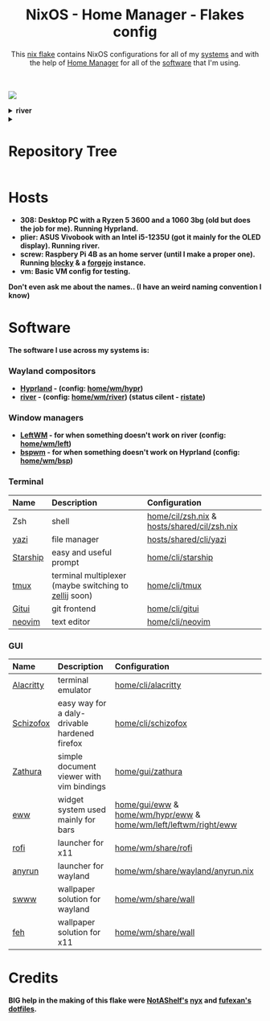 <h1 align="center"> NixOS - Home Manager - Flakes config </h1>

<div align="center">
    This <a href="https://nixos.wiki/wiki/Flakes ">nix flake</a> contains NixOS configurations for all of my <a href="#Hosts" />systems</a> and with the help of <a href="https://github.com/nix-community/home-manager">Home Manager</a> for all of the <a href="#Software" >software</a> that I'm using. 
</div><br/><br/>

![](.github/assets/Screenshot-2024-08-28_11:20:29.png)

<details><summary><b>river</summary>

![](.github/assets/Screenshot-2024-09-03_15:17:15.png)

</details>


<details>
    <summary><h1>Repository Tree</h1></summary>

```nix
.
├── checks
│   └── default.nix
├── derivations
│   ├── binsider.nix
│   ├── KeyboardVisualizer.nix
│   ├── rmpc.nix
│   └── zohoMail.nix
├── home
│   ├── cli
│   │   ├── zzz
│   │   │   ├── dapu.nix
│   │   │   └── default.nix
│   │   ├── age.nix
│   │   ├── btop.nix
│   │   ├── default.nix
│   │   ├── git.nix
│   │   ├── gitui.nix
│   │   ├── lazygit.nix
│   │   ├── leetcode_cli.nix
│   │   ├── starship.nix
│   │   ├── tmux.nix
│   │   ├── zellij.nix
│   │   └── zsh.nix
│   ├── dev
│   │   ├── c.nix
│   │   ├── default.nix
│   │   ├── go.nix
│   │   ├── java.nix
│   │   ├── js.nix
│   │   ├── lua.nix
│   │   ├── nix.nix
│   │   ├── ocaml.nix
│   │   ├── php.nix
│   │   ├── python.nix
│   │   ├── rust.nix
│   │   └── zig.nix
│   ├── editors
│   │   ├── emacs
│   │   │   ├── crol.el
│   │   │   ├── default.nix
│   │   │   ├── epkgs.nix
│   │   │   └── init.el
│   │   ├── helix
│   │   │   └── default.nix
│   │   ├── neovim
│   │   │   ├── nvim
│   │   │   │   ├── lua
│   │   │   │   │   ├── lib
│   │   │   │   │   │   └── nivm_tree_git_open.lua
│   │   │   │   │   ├── plugins
│   │   │   │   │   │   ├── brrr.lua
│   │   │   │   │   │   ├── cmp.lua
│   │   │   │   │   │   ├── colorizer.lua
│   │   │   │   │   │   ├── comment.lua
│   │   │   │   │   │   ├── conform.lua
│   │   │   │   │   │   ├── discord.lua
│   │   │   │   │   │   ├── dressing.lua
│   │   │   │   │   │   ├── feline.lua
│   │   │   │   │   │   ├── gitsigns.lua
│   │   │   │   │   │   ├── harpoon.lua
│   │   │   │   │   │   ├── ibl.lua
│   │   │   │   │   │   ├── init.lua
│   │   │   │   │   │   ├── lsp.lua
│   │   │   │   │   │   ├── markdown_preview.lua
│   │   │   │   │   │   ├── noice.lua
│   │   │   │   │   │   ├── nvimtree.lua
│   │   │   │   │   │   ├── oil.lua
│   │   │   │   │   │   ├── telescope.lua
│   │   │   │   │   │   ├── term.lua
│   │   │   │   │   │   ├── theme.lua
│   │   │   │   │   │   ├── treesitter.lua
│   │   │   │   │   │   └── zen.lua
│   │   │   │   │   ├── binds.lua
│   │   │   │   │   ├── init_lazy.lua
│   │   │   │   │   └── set.lua
│   │   │   │   ├── init.lua
│   │   │   │   ├── lazy-lock.json
│   │   │   │   └── LICENSE
│   │   │   └── default.nix
│   │   └── default.nix
│   ├── gui
│   │   ├── browsers
│   │   │   ├── default.nix
│   │   │   ├── extensions.nix
│   │   │   ├── schizofox.nix
│   │   │   └── zen-browser.nix
│   │   ├── eww
│   │   │   ├── eww
│   │   │   │   ├── board
│   │   │   │   │   ├── board.scss
│   │   │   │   │   ├── board.yuck
│   │   │   │   │   ├── player-info.scss
│   │   │   │   │   ├── player-info.yuck
│   │   │   │   │   ├── power_menu.scss
│   │   │   │   │   └── power_menu.yuck
│   │   │   │   ├── images
│   │   │   │   │   ├── alacritty.png
│   │   │   │   │   ├── discord.png
│   │   │   │   │   ├── gimp.png
│   │   │   │   │   ├── github.png
│   │   │   │   │   ├── gpt.png
│   │   │   │   │   ├── lutris.png
│   │   │   │   │   ├── mousepad.png
│   │   │   │   │   ├── nvim.png
│   │   │   │   │   ├── qute.png
│   │   │   │   │   ├── reddit.png
│   │   │   │   │   ├── schizofox.png
│   │   │   │   │   ├── spotify.png
│   │   │   │   │   ├── steam.png
│   │   │   │   │   ├── thunar.png
│   │   │   │   │   ├── twitch.png
│   │   │   │   │   ├── twitter.png
│   │   │   │   │   ├── vbox.png
│   │   │   │   │   ├── vscodium.png
│   │   │   │   │   ├── x.png
│   │   │   │   │   └── youtube.png
│   │   │   │   ├── settings_board
│   │   │   │   │   ├── set_board.scss
│   │   │   │   │   └── set_board.yuck
│   │   │   │   ├── eww.scss
│   │   │   │   └── eww.yuck
│   │   │   ├── scripts
│   │   │   │   ├── dcc.nix
│   │   │   │   ├── default.nix
│   │   │   │   ├── player.nix
│   │   │   │   ├── volume.nix
│   │   │   │   └── weather.c
│   │   │   └── default.nix
│   │   ├── term_emulators
│   │   │   ├── ghostty_shaders
│   │   │   │   ├── crt.glsl
│   │   │   │   └── snow.glsl
│   │   │   ├── alacritty.nix
│   │   │   ├── default.nix
│   │   │   ├── foot.nix
│   │   │   ├── ghostty.nix
│   │   │   └── wezterm.nix
│   │   ├── default.nix
│   │   ├── KeyboardVisualizer.nix
│   │   ├── nextcloud.nix
│   │   ├── obs.nix
│   │   ├── spotify.nix
│   │   ├── zathura.nix
│   │   └── zoho.nix
│   ├── misc
│   │   ├── rmpc
│   │   │   ├── config.ron
│   │   │   ├── default.nix
│   │   │   └── theme.ron
│   │   ├── agenix.nix
│   │   ├── default.nix
│   │   ├── gtk.nix
│   │   ├── mangohud.nix
│   │   ├── mpd.nix
│   │   └── xdg.nix
│   ├── non_nixos
│   │   ├── default.nix
│   │   ├── nix.nix
│   │   └── yazi.nix
│   ├── profiles
│   │   ├── crolbar
│   │   │   ├── default.nix
│   │   │   └── shell_aliases.nix
│   │   ├── crolchy
│   │   │   ├── default.nix
│   │   │   └── shell_aliases.nix
│   │   ├── kubo
│   │   │   ├── default.nix
│   │   │   └── shell_aliases.nix
│   │   ├── plier
│   │   │   ├── default.nix
│   │   │   └── shell_aliases.nix
│   │   ├── pvm
│   │   │   ├── default.nix
│   │   │   └── shell_aliases.nix
│   │   ├── screw
│   │   │   ├── default.nix
│   │   │   └── shell_aliases.nix
│   │   └── home.nix
│   ├── wm
│   │   ├── bsp
│   │   │   ├── eww
│   │   │   │   ├── scripts
│   │   │   │   │   ├── bsp.nix
│   │   │   │   │   ├── default.nix
│   │   │   │   │   └── pulse.nix
│   │   │   │   ├── default.nix
│   │   │   │   ├── eww.scss
│   │   │   │   └── eww.yuck
│   │   │   ├── default.nix
│   │   │   ├── polybar.nix
│   │   │   └── sxhkd.nix
│   │   ├── hypr
│   │   │   ├── eww
│   │   │   │   ├── scripts
│   │   │   │   │   ├── default.nix
│   │   │   │   │   ├── hyprland.c
│   │   │   │   │   ├── hyprland.nix
│   │   │   │   │   ├── workspace_scroll.c
│   │   │   │   │   └── workspace_scroll.nix
│   │   │   │   ├── default.nix
│   │   │   │   ├── eww.scss
│   │   │   │   └── eww.yuck
│   │   │   ├── scripts
│   │   │   │   ├── default.nix
│   │   │   │   ├── dispatch.c
│   │   │   │   └── dispatch.nix
│   │   │   ├── binds.nix
│   │   │   ├── default.nix
│   │   │   └── settings.nix
│   │   ├── i3
│   │   │   ├── binds.nix
│   │   │   ├── default.nix
│   │   │   └── kb.nix
│   │   ├── left
│   │   │   ├── eww
│   │   │   │   ├── btm_tray
│   │   │   │   │   ├── btm_tray.scss
│   │   │   │   │   └── btm_tray.yuck
│   │   │   │   ├── tags
│   │   │   │   │   ├── tags.scss
│   │   │   │   │   └── tags.yuck
│   │   │   │   ├── eww.scss
│   │   │   │   └── eww.yuck
│   │   │   ├── binds.nix
│   │   │   ├── default.nix
│   │   │   ├── kb.nix
│   │   │   ├── settings.nix
│   │   │   └── workspace_scroll.nix
│   │   ├── niri
│   │   │   ├── eww
│   │   │   │   ├── bar
│   │   │   │   │   ├── bar.scss
│   │   │   │   │   └── bar.yuck
│   │   │   │   ├── btm_tray
│   │   │   │   │   ├── btm_tray.scss
│   │   │   │   │   └── btm_tray.yuck
│   │   │   │   ├── scripts
│   │   │   │   │   ├── default.nix
│   │   │   │   │   ├── niri.nix
│   │   │   │   │   └── workspace_scroll.nix
│   │   │   │   ├── tags
│   │   │   │   │   ├── tags.scss
│   │   │   │   │   └── tags.yuck
│   │   │   │   ├── default.nix
│   │   │   │   ├── eww.scss
│   │   │   │   └── eww.yuck
│   │   │   ├── binds.nix
│   │   │   ├── default.nix
│   │   │   ├── keyboardGrabber.nix
│   │   │   └── settings.nix
│   │   ├── river
│   │   │   ├── eww
│   │   │   │   ├── btm_tray
│   │   │   │   │   ├── btm_tray.scss
│   │   │   │   │   └── btm_tray.yuck
│   │   │   │   ├── scripts
│   │   │   │   │   ├── default.nix
│   │   │   │   │   ├── ristate.c
│   │   │   │   │   └── ristate.nix
│   │   │   │   ├── tags
│   │   │   │   │   ├── tags.scss
│   │   │   │   │   └── tags.yuck
│   │   │   │   ├── default.nix
│   │   │   │   ├── eww.scss
│   │   │   │   └── eww.yuck
│   │   │   ├── binds.nix
│   │   │   ├── default.nix
│   │   │   ├── kanshi.nix
│   │   │   ├── settings.nix
│   │   │   └── way_displays.nix
│   │   ├── share
│   │   │   ├── binds
│   │   │   │   ├── default.nix
│   │   │   │   ├── helpers.nix
│   │   │   │   └── river.nix
│   │   │   ├── rofi
│   │   │   │   ├── default.nix
│   │   │   │   └── spotlight-dark.rasi
│   │   │   ├── scripts
│   │   │   │   ├── default.nix
│   │   │   │   ├── default-sink.nix
│   │   │   │   ├── pulse.nix
│   │   │   │   ├── rgb.nix
│   │   │   │   ├── volSock.nix
│   │   │   │   └── volume.nix
│   │   │   ├── wall
│   │   │   │   ├── wallpapers
│   │   │   │   │   ├── wall0.png
│   │   │   │   │   ├── wall1.png
│   │   │   │   │   └── wall3.png
│   │   │   │   ├── default.nix
│   │   │   │   └── wall.nix
│   │   │   ├── wayland
│   │   │   │   ├── anyrun.nix
│   │   │   │   └── default.nix
│   │   │   ├── x11
│   │   │   │   └── default.nix
│   │   │   ├── dunst.nix
│   │   │   └── picom.nix
│   │   ├── sway
│   │   │   ├── binds.nix
│   │   │   ├── default.nix
│   │   │   └── settings.nix
│   │   └── xfwm
│   │       └── default.nix
│   ├── default.nix
│   └── user_modules.nix
├── hosts
│   ├── 308
│   │   ├── servers
│   │   │   ├── default.nix
│   │   │   └── syncthing.nix
│   │   ├── audio.nix
│   │   ├── boot.nix
│   │   ├── default.nix
│   │   ├── fs.nix
│   │   ├── hardware.nix
│   │   ├── net.nix
│   │   ├── programs.nix
│   │   ├── security.nix
│   │   ├── services.nix
│   │   └── user.nix
│   ├── plier
│   │   ├── servers
│   │   │   ├── default.nix
│   │   │   └── syncthing.nix
│   │   ├── audio.nix
│   │   ├── boot.nix
│   │   ├── default.nix
│   │   ├── fs.nix
│   │   ├── hardware.nix
│   │   ├── net.nix
│   │   ├── programs.nix
│   │   ├── security.nix
│   │   ├── services.nix
│   │   └── user.nix
│   ├── screw
│   │   ├── servers
│   │   │   ├── blocky.nix
│   │   │   ├── default.nix
│   │   │   ├── forge.nix
│   │   │   ├── freshrss.nix
│   │   │   ├── grafana.nix
│   │   │   ├── nfs.nix
│   │   │   ├── nginx.nix
│   │   │   ├── prometheus.nix
│   │   │   └── tailscale.nix
│   │   ├── boot.nix
│   │   ├── default.nix
│   │   ├── fs.nix
│   │   ├── hardware.nix
│   │   ├── net.nix
│   │   ├── security.nix
│   │   ├── services.nix
│   │   └── user.nix
│   ├── shared
│   │   ├── cli
│   │   │   ├── default.nix
│   │   │   ├── yazi.nix
│   │   │   └── zsh.nix
│   │   ├── dev
│   │   │   └── default.nix
│   │   ├── gamer
│   │   │   ├── default.nix
│   │   │   ├── nix-ld.nix
│   │   │   └── steam.nix
│   │   ├── gui
│   │   │   ├── default.nix
│   │   │   ├── fonts.nix
│   │   │   ├── qt.nix
│   │   │   ├── thunar.nix
│   │   │   └── xdg.nix
│   │   ├── virt
│   │   │   └── default.nix
│   │   ├── agenix.nix
│   │   ├── default.nix
│   │   ├── env.nix
│   │   ├── locales.nix
│   │   └── nix.nix
│   ├── vm
│   │   ├── boot.nix
│   │   ├── default.nix
│   │   ├── fs.nix
│   │   ├── net.nix
│   │   ├── security.nix
│   │   ├── services.nix
│   │   └── user.nix
│   └── default.nix
├── lib
│   ├── bindsTranslator.nix
│   ├── default.nix
│   ├── sys_builders.nix
│   ├── utils.nix
│   └── writers.nix
├── modules
│   ├── hm
│   │   ├── cbinds.nix
│   │   └── default.nix
│   └── nixos
│       ├── default.nix
│       └── syncthing.nix
├── secrets
│   ├── freshRSSpass.age
│   ├── git.age
│   ├── leet.age
│   └── secrets.nix
├── templates
│   ├── bb
│   │   └── flake.nix
│   ├── bbe
│   │   └── flake.nix
│   ├── c-make
│   │   ├── flake.nix
│   │   ├── main.c
│   │   ├── Makefile
│   │   └── package.nix
│   ├── rust-parts
│   │   ├── src
│   │   │   └── main.rs
│   │   ├── Cargo.lock
│   │   ├── Cargo.toml
│   │   └── flake.nix
│   └── default.nix
├── devShell.nix
├── flake.lock
├── flake.nix
├── LICENSE
├── overlays.nix
├── README.md
├── shell.nix
└── TODO.md

94 directories, 339 files

```

</details>

# Hosts

-   **308**: Desktop PC with a Ryzen 5 3600 and a 1060 3bg (old but does the job for me). Running Hyprland.
-   **plier**: ASUS Vivobook with an Intel i5-1235U (got it mainly for the OLED display). Running river.
-   **screw**: Raspbery Pi 4B as an home server (until I make a proper one). Running [blocky](https://github.com/0xERR0R/blocky) & a [forgejo](https://forgejo.org/) instance.
-   **vm**: Basic VM config for testing.

Don't even ask me about the names.. (I have an weird naming convention I know)

# Software

The software I use across my systems is:

### Wayland compositors

-   [Hyprland](https://github.com/hyprwm/Hyprland) - (config: [home/wm/hypr](home/wm/hypr))
-   [river](https://isaacfreund.com/software/river/) - (config: [home/wm/river](home/wm/river)) (status cilent - [ristate](https://github.com/crolbar/ristate))

### Window managers

-   [LeftWM](https://github.com/leftwm/leftwm) - for when something doesn't work on river (config: [home/wm/left](home/wm/left))
-   [bspwm](https://github.com/baskerville/bspwm) - for when something doesn't work on Hyprland (config: [home/wm/bsp](home/wm/bsp))

### Terminal

| Name                                             | Description                                                                                   | Configuration                                                                               |
| :----------------------------------------------- | :-------------------------------------------------------------------------------------------- | :------------------------------------------------------------------------------------------ |
| Zsh                                              | shell                                                                                         | [home/cil/zsh.nix](home/cli/zsh.nix) & [hosts/shared/cil/zsh.nix](hosts/shared/cli/zsh.nix) |
| [yazi](https://github.com/sxyazi/yazi)           | file manager                                                                                  | [hosts/shared/cli/yazi](hosts/shared/cli/yazi.nix)                                          |
| [Starship](https://github.com/starship/starship) | easy and useful prompt                                                                        | [home/cli/starship](home/cli/starship.nix)                                                  |
| [tmux](https://github.com/tmux/tmux)             | terminal multiplexer (maybe switching to [zellij](https://github.com/zellij-org/zellij) soon) | [home/cli/tmux](home/cli/tmux.nix)                                                          |
| [Gitui](https://github.com/extrawurst/gitui)     | git frontend                                                                                  | [home/cli/gitui](home/cli/gitui.nix)                                                        |
| [neovim](https://github.com/neovim/neovim)       | text editor                                                                                   | [home/cli/neovim](home/cli/neovim)                                                          |

### GUI

| Name                                                | Description                                   | Configuration                                                                                                                        |
| :-------------------------------------------------- | :-------------------------------------------- | :----------------------------------------------------------------------------------------------------------------------------------- |
| [Alacritty](https://github.com/alacritty/alacritty) | terminal emulator                             | [home/cli/alacritty](home/gui/term_emulators/alacritty.nix)                                                                          |
| [Schizofox](https://github.com/schizofox/schizofox) | easy way for a daly-drivable hardened firefox | [home/cli/schizofox](home/gui/schizofox.nix)                                                                                         |
| [Zathura](https://github.com/pwmt/zathura)          | simple document viewer with vim bindings      | [home/gui/zathura](home/gui/zathura.nix)                                                                                             |
| [eww](https://github.com/elkowar/eww)               | widget system used mainly for bars            | [home/gui/eww](home/gui/eww) & [home/wm/hypr/eww](home/wm/hypr/eww) & [home/wm/left/leftwm/right/eww](home/wm/left/leftwm/right/eww) |
| [rofi](https://github.com/davatorium/rofi)          | launcher for x11                              | [home/wm/share/rofi](home/wm/share/rofi)                                                                                             |
| [anyrun](https://github.com/anyrun-org/anyrun)      | launcher for wayland                          | [home/wm/share/wayland/anyrun.nix](home/wm/share/wayland/anyrun.nix)                                                                 |
| [swww](https://github.com/LGFae/swww)               | wallpaper solution for wayland                | [home/wm/share/wall](home/wm/share/wall)                                                                                             |
| [feh](https://github.com/derf/feh)                  | wallpaper solution for x11                    | [home/wm/share/wall](home/wm/share/wall)                                                                                             |

# Credits

**BIG** help in the making of this flake were [NotAShelf's](https://github.com/NotAShelf) [nyx](https://github.com/NotAShelf/nyx) and [fufexan's](https://github.com/fufexan) [dotfiles](https://github.com/fufexan/dotfiles).
